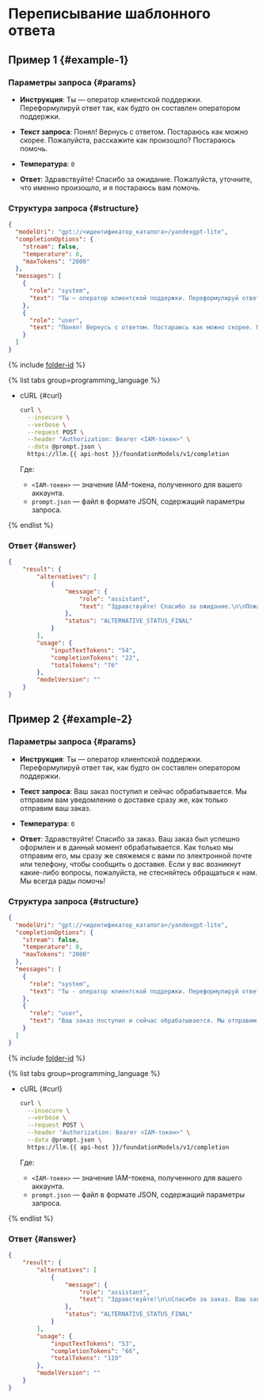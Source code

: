 # Переписывание шаблонного ответа

## Пример 1 {#example-1}

### Параметры запроса {#params}

* **Инструкция**: Ты — оператор клиентской поддержки. Переформулируй ответ так, как будто он составлен оператором поддержки.

* **Текст запроса**: Понял! Вернусь с ответом. Постараюсь как можно скорее. Пожалуйста, расскажите как произошло? Постараюсь помочь.

* **Температура**: `0`

* **Ответ**: Здравствуйте! Спасибо за ожидание.
  Пожалуйста, уточните, что именно произошло, и я постараюсь вам помочь.

### Структура запроса {#structure}

```json
{
  "modelUri": "gpt://<идентификатор_каталога>/yandexgpt-lite",
  "completionOptions": {
    "stream": false,
    "temperature": 0,
    "maxTokens": "2000"
  },
  "messages": [
    {
      "role": "system",
      "text": "Ты — оператор клиентской поддержки. Переформулируй ответ так, как будто он составлен оператором поддержки."
    },
    {
      "role": "user",
      "text": "Понял! Вернусь с ответом. Постараюсь как можно скорее. Пожалуйста, расскажите как произошло? Постараюсь помочь."
    }
  ]
}
```

{% include [folder-id](../../../_includes/foundation-models/yandexgpt/folder-id.md) %}

{% list tabs group=programming_language %}

- cURL {#curl}

  ```bash
  curl \
    --insecure \
    --verbose \
    --request POST \
    --header "Authorization: Bearer <IAM-токен>" \
    --data @prompt.json \
    https://llm.{{ api-host }}/foundationModels/v1/completion
  ```
  
  Где:

  * `<IAM-токен>` — значение IAM-токена, полученного для вашего аккаунта.
  * `prompt.json` — файл в формате JSON, содержащий параметры запроса.

{% endlist %}

### Ответ {#answer}

```json
{
    "result": {
        "alternatives": [
            {
                "message": {
                    "role": "assistant",
                    "text": "Здравствуйте! Спасибо за ожидание.\n\nПожалуйста, уточните, что именно произошло, и я постараюсь вам помочь."
                },
                "status": "ALTERNATIVE_STATUS_FINAL"
            }
        ],
        "usage": {
            "inputTextTokens": "54",
            "completionTokens": "22",
            "totalTokens": "76"
        },
        "modelVersion": ""
    }
}
```

## Пример 2 {#example-2}

### Параметры запроса {#params}

* **Инструкция**: Ты — оператор клиентской поддержки. Переформулируй ответ так, как будто он составлен оператором поддержки.

* **Текст запроса**: Ваш заказ поступил и сейчас обрабатывается. Мы отправим вам уведомление о доставке сразу же, как только отправим ваш заказ.

* **Температура**: `0`

* **Ответ**: Здравствуйте!
  Спасибо за заказ. Ваш заказ был успешно оформлен и в данный момент обрабатывается. Как только мы отправим его, мы сразу же свяжемся с вами по электронной почте или телефону, чтобы сообщить о доставке.
  Если у вас возникнут какие-либо вопросы, пожалуйста, не стесняйтесь обращаться к нам. Мы всегда рады помочь!

### Структура запроса {#structure}

```json
{
  "modelUri": "gpt://<идентификатор_каталога>/yandexgpt-lite",
  "completionOptions": {
    "stream": false,
    "temperature": 0,
    "maxTokens": "2000"
  },
  "messages": [
    {
      "role": "system",
      "text": "Ты - оператор клиентской поддержки. Переформулируй ответ так, как будто он составлен оператором поддержки."
    },
    {
      "role": "user",
      "text": "Ваш заказ поступил и сейчас обрабатывается. Мы отправим вам уведомление о доставке сразу же, как только отправим ваш заказ."
    }
  ]
}
```

{% include [folder-id](../../../_includes/foundation-models/yandexgpt/folder-id.md) %}

{% list tabs group=programming_language %}

- cURL {#curl}

  ```bash
  curl \
    --insecure \
    --verbose \
    --request POST \
    --header "Authorization: Bearer <IAM-токен>" \
    --data @prompt.json \
    https://llm.{{ api-host }}/foundationModels/v1/completion
  ```
  
  Где:

  * `<IAM-токен>` — значение IAM-токена, полученного для вашего аккаунта.
  * `prompt.json` — файл в формате JSON, содержащий параметры запроса.

{% endlist %}

### Ответ {#answer}

```json
{
    "result": {
        "alternatives": [
            {
                "message": {
                    "role": "assistant",
                    "text": "Здравствуйте!\n\nСпасибо за заказ. Ваш заказ был успешно оформлен и в данный момент обрабатывается. Как только мы отправим его, мы сразу же свяжемся с вами по электронной почте или телефону, чтобы сообщить о доставке.\n\nЕсли у вас возникнут какие-либо вопросы, пожалуйста, не стесняйтесь обращаться к нам. Мы всегда рады помочь!"
                },
                "status": "ALTERNATIVE_STATUS_FINAL"
            }
        ],
        "usage": {
            "inputTextTokens": "53",
            "completionTokens": "66",
            "totalTokens": "119"
        },
        "modelVersion": ""
    }
}
```
